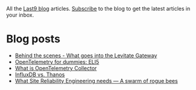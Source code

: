 All the [Last9 blog](https://last9.io/blog) articles. [Subscribe](https://last9.io/blog/subscribe) to the blog to get the latest articles in your inbox.

# Blog posts
<!-- BLOG-POST-LIST:START -->
- [Behind the scenes - What goes into the Levitate Gateway](https://last9.io/blog/behind-the-scenes-what-goes-into-the-levitate-gateway/)
- [OpenTelemetry for dummies: ELI5](https://last9.io/blog/opentelemetry-for-dummies-eli5/)
- [What is OpenTelemetry Collector](https://last9.io/blog/what-is-opentelemetry-collector/)
- [InfluxDB vs. Thanos](https://last9.io/blog/influxdb-vs-thanos/)
- [What Site Reliability Engineering needs — A swarm of rogue bees](https://last9.io/blog/what-site-reliability-engineering-needs-a-swarm-of-rogue-bees/)
<!-- BLOG-POST-LIST:END -->

